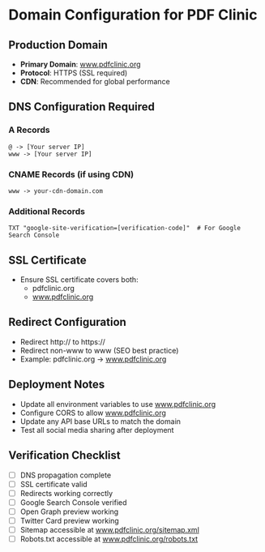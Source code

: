 # Domain Configuration for PDF Clinic

## Production Domain
- **Primary Domain**: www.pdfclinic.org
- **Protocol**: HTTPS (SSL required)
- **CDN**: Recommended for global performance

## DNS Configuration Required

### A Records
```
@ -> [Your server IP]
www -> [Your server IP]
```

### CNAME Records (if using CDN)
```
www -> your-cdn-domain.com
```

### Additional Records
```
TXT "google-site-verification=[verification-code]"  # For Google Search Console
```

## SSL Certificate
- Ensure SSL certificate covers both:
  - pdfclinic.org
  - www.pdfclinic.org

## Redirect Configuration
- Redirect http:// to https://
- Redirect non-www to www (SEO best practice)
- Example: pdfclinic.org -> www.pdfclinic.org

## Deployment Notes
- Update all environment variables to use www.pdfclinic.org
- Configure CORS to allow www.pdfclinic.org
- Update any API base URLs to match the domain
- Test all social media sharing after deployment

## Verification Checklist
- [ ] DNS propagation complete
- [ ] SSL certificate valid
- [ ] Redirects working correctly
- [ ] Google Search Console verified
- [ ] Open Graph preview working
- [ ] Twitter Card preview working
- [ ] Sitemap accessible at www.pdfclinic.org/sitemap.xml
- [ ] Robots.txt accessible at www.pdfclinic.org/robots.txt

